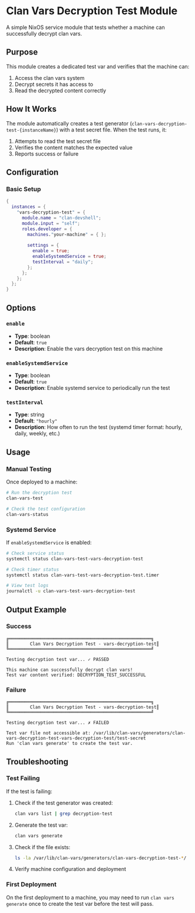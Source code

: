 # Clan Vars Decryption Test Module

A simple NixOS service module that tests whether a machine can successfully decrypt clan vars.

## Purpose

This module creates a dedicated test var and verifies that the machine can:
1. Access the clan vars system
2. Decrypt secrets it has access to
3. Read the decrypted content correctly

## How It Works

The module automatically creates a test generator (`clan-vars-decryption-test-{instanceName}`) with a test secret file. When the test runs, it:
1. Attempts to read the test secret file
2. Verifies the content matches the expected value
3. Reports success or failure

## Configuration

### Basic Setup

```nix
{
  instances = {
    "vars-decryption-test" = {
      module.name = "clan-devshell";
      module.input = "self";
      roles.developer = {
        machines."your-machine" = { };
        
        settings = {
          enable = true;
          enableSystemdService = true;
          testInterval = "daily";
        };
      };
    };
  };
}
```

## Options

### `enable`
- **Type**: boolean
- **Default**: `true`
- **Description**: Enable the vars decryption test on this machine

### `enableSystemdService`
- **Type**: boolean
- **Default**: `true`
- **Description**: Enable systemd service to periodically run the test

### `testInterval`
- **Type**: string
- **Default**: `"hourly"`
- **Description**: How often to run the test (systemd timer format: hourly, daily, weekly, etc.)

## Usage

### Manual Testing

Once deployed to a machine:

```bash
# Run the decryption test
clan-vars-test

# Check the test configuration
clan-vars-status
```

### Systemd Service

If `enableSystemdService` is enabled:

```bash
# Check service status
systemctl status clan-vars-test-vars-decryption-test

# Check timer status
systemctl status clan-vars-test-vars-decryption-test.timer

# View test logs
journalctl -u clan-vars-test-vars-decryption-test
```

## Output Example

### Success
```
╔══════════════════════════════════════════════════════╗
║        Clan Vars Decryption Test - vars-decryption-test║
╚══════════════════════════════════════════════════════╝

Testing decryption test var... ✓ PASSED

This machine can successfully decrypt clan vars!
Test var content verified: DECRYPTION_TEST_SUCCESSFUL
```

### Failure
```
╔══════════════════════════════════════════════════════╗
║        Clan Vars Decryption Test - vars-decryption-test║
╚══════════════════════════════════════════════════════╝

Testing decryption test var... ✗ FAILED

Test var file not accessible at: /var/lib/clan-vars/generators/clan-vars-decryption-test-vars-decryption-test/test-secret
Run 'clan vars generate' to create the test var.
```

## Troubleshooting

### Test Failing

If the test is failing:

1. Check if the test generator was created:
   ```bash
   clan vars list | grep decryption-test
   ```

2. Generate the test var:
   ```bash
   clan vars generate
   ```

3. Check if the file exists:
   ```bash
   ls -la /var/lib/clan-vars/generators/clan-vars-decryption-test-*/
   ```

4. Verify machine configuration and deployment

### First Deployment

On the first deployment to a machine, you may need to run `clan vars generate` once to create the test var before the test will pass.